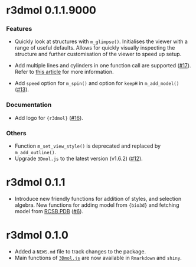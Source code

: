 # r3dmol 0.1.1.9000

### Features
* Quickly look at structures with `m_glimpse()`. Initialises the viewer with 
a range of useful defaults. Allows for quickly visually inspecting the structure
and further customisation of the viewer to speed up setup.

* Add multiple lines and cylinders in one function call are supported ([#17](https://github.com/swsoyee/r3dmol/pull/17)). Refer to [this article](https://swsoyee.github.io/r3dmol/articles/multi-selections.html) for 
more information.
* Add `speed` option for `m_spin()` and option for `keepH` in `m_add_model()` ([#13](https://github.com/swsoyee/r3dmol/pull/13)).

### Documentation

* Add logo for `{r3dmol}` ([#16](https://github.com/swsoyee/r3dmol/pull/16)).

### Others

* Function `m_set_view_style()` is deprecated and replaced by `m_add_outline()`.
* Upgrade `3Dmol.js` to the latest version (v1.6.2) ([#12](https://github.com/swsoyee/r3dmol/pull/12)).

# r3dmol 0.1.1

* Introduce new friendly functions for addition of styles, and selection algebra. New functions for adding model from `{bio3d}` and fetching model from [RCSB PDB](https://www.rcsb.org/) ([#6](https://github.com/swsoyee/r3dmol/pull/6)).

# r3dmol 0.1.0

* Added a `NEWS.md` file to track changes to the package.
* Main functions of [`3Dmol.js`](http://3dmol.csb.pitt.edu/doc/$3Dmol.GLViewer.html) are now available in `Rmarkdown` and `shiny`.
